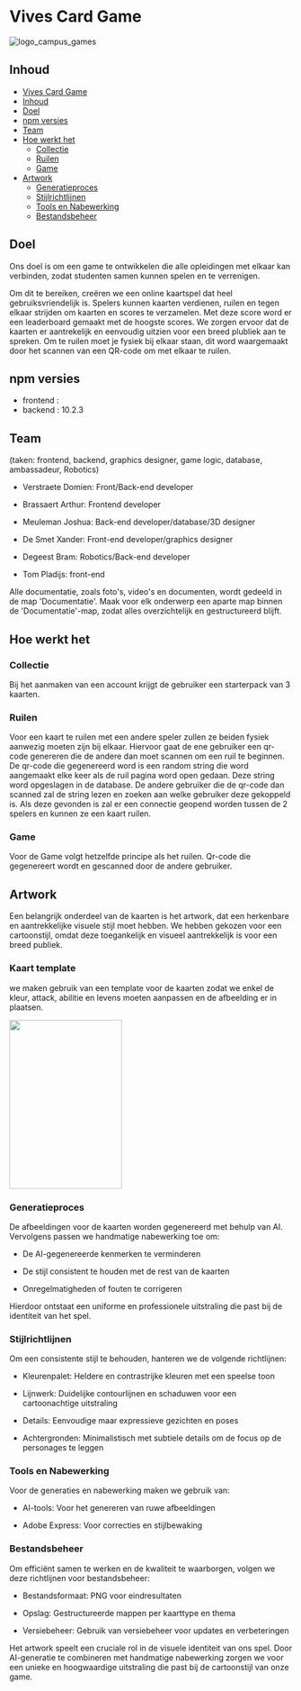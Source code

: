 # Vives Card Game

![logo_campus_games](https://github.com/user-attachments/assets/83abe292-f3c2-4d02-8858-8ffd983cb7be)

## Inhoud
- [Vives Card Game](#Vives-Card-game)
- [Inhoud](#Inhoud)
- [Doel](#Doel)
- [npm versies](#npm-versies)
- [Team](#Team)
- [Hoe werkt het](#Hoe-werkt-het)
  - [Collectie](#Collectie)
  - [Ruilen](#Ruilen)
  - [Game](#Game)
- [Artwork](#Artwork)
    - [Generatieproces](#Generatieproces)
    - [Stijlrichtlijnen](#Stijlrichtlijnen)
    - [Tools en Nabewerking](#Tools-en-Nabewerking)
    - [Bestandsbeheer](#Bestandsbeheer)

## Doel
Ons doel is om een game te ontwikkelen die alle opleidingen met elkaar kan verbinden, zodat studenten samen kunnen spelen en te verrenigen. 

Om dit te bereiken, creëren we een online kaartspel dat heel gebruiksvriendelijk is. Spelers kunnen kaarten verdienen, ruilen en tegen elkaar strijden om kaarten en scores te verzamelen. Met deze score word er een leaderboard gemaakt met de hoogste scores. We zorgen ervoor dat de kaarten er aantrekelijk en eenvoudig uitzien voor een breed plubliek aan te spreken. Om te ruilen moet je fysiek bij elkaar staan, dit word waargemaakt door het scannen van een QR-code om met elkaar te ruilen.

## npm versies
- frontend : 
- backend : 10.2.3

## Team
(taken: frontend, backend, graphics designer, game logic, database, ambassadeur, Robotics)

- Verstraete Domien: Front/Back-end developer

- Brassaert Arthur: Frontend developer

- Meuleman Joshua: Back-end developer/database/3D designer

- De Smet Xander: Front-end developer/graphics designer

- Degeest Bram: Robotics/Back-end developer

- Tom Pladijs: front-end

Alle documentatie, zoals foto's, video's en documenten, wordt gedeeld in de map 'Documentatie'. Maak voor elk onderwerp een aparte map binnen de 'Documentatie'-map, zodat alles overzichtelijk en gestructureerd blijft.

## Hoe werkt het

### Collectie
Bij het aanmaken van een account krijgt de gebruiker een starterpack van 3 kaarten. 

### Ruilen
Voor een kaart te ruilen met een andere speler zullen ze beiden fysiek aanwezig moeten zijn bij elkaar. Hiervoor gaat de ene gebruiker een qr-code genereren die de andere dan moet scannen om een ruil te beginnen. De qr-code die gegenereerd word is een random string die word aangemaakt elke keer als de ruil pagina word open gedaan. Deze string word opgeslagen in de database. De andere gebruiker die de qr-code dan scanned zal de string lezen en zoeken aan welke gebruiker deze gekoppeld is. Als deze gevonden is zal er een connectie geopend worden tussen de 2 spelers en kunnen ze een kaart ruilen.


### Game
Voor de Game volgt hetzelfde principe als het ruilen. Qr-code die gegenereert wordt en gescanned door de andere gebruiker. 

## Artwork

Een belangrijk onderdeel van de kaarten is het artwork, dat een herkenbare en aantrekkelijke visuele stijl moet hebben. We hebben gekozen voor een cartoonstijl, omdat deze toegankelijk en visueel aantrekkelijk is voor een breed publiek.

### Kaart template
we maken gebruik van een template voor de kaarten zodat we enkel de kleur, attack, abilitie en levens moeten aanpassen en de afbeelding er in plaatsen.

<img src="https://github.com/user-attachments/assets/e76e9065-ee1f-4336-87df-db3b6f5fb4fe" width="200" height="300">

### Generatieproces
De afbeeldingen voor de kaarten worden gegenereerd met behulp van AI. Vervolgens passen we handmatige nabewerking toe om:

- De AI-gegenereerde kenmerken te verminderen

- De stijl consistent te houden met de rest van de kaarten

- Onregelmatigheden of fouten te corrigeren

Hierdoor ontstaat een uniforme en professionele uitstraling die past bij de identiteit van het spel.

### Stijlrichtlijnen
Om een consistente stijl te behouden, hanteren we de volgende richtlijnen:

- Kleurenpalet: Heldere en contrastrijke kleuren met een speelse toon

- Lijnwerk: Duidelijke contourlijnen en schaduwen voor een cartoonachtige uitstraling

- Details: Eenvoudige maar expressieve gezichten en poses

- Achtergronden: Minimalistisch met subtiele details om de focus op de personages te leggen

### Tools en Nabewerking
Voor de generaties en nabewerking maken we gebruik van:

- AI-tools: Voor het genereren van ruwe afbeeldingen

- Adobe Express: Voor correcties en stijlbewaking

### Bestandsbeheer
Om efficiënt samen te werken en de kwaliteit te waarborgen, volgen we deze richtlijnen voor bestandsbeheer:

- Bestandsformaat: PNG voor eindresultaten

- Opslag: Gestructureerde mappen per kaarttype en thema

- Versiebeheer: Gebruik van versiebeheer voor updates en verbeteringen


Het artwork speelt een cruciale rol in de visuele identiteit van ons spel. Door AI-generatie te combineren met handmatige nabewerking zorgen we voor een unieke en hoogwaardige uitstraling die past bij de cartoonstijl van onze game.

